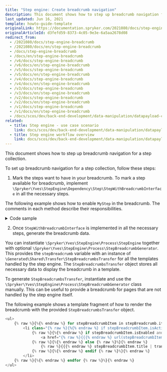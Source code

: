 ```yaml
---
title: "Step engine: Create breadcrumb navigation"
description: This document shows how to step up breadcrumb navigation for a step collection
last_updated: Jun 16, 2021
template: howto-guide-template
originalLink: https://documentation.spryker.com/2021080/docs/step-engine-breadcrumb
originalArticleId: d3fefd59-8373-4c05-9e3e-6a5aa2678d08
redirect_from:
  - /2021080/docs/step-engine-breadcrumb
  - /2021080/docs/en/step-engine-breadcrumb
  - /docs/step-engine-breadcrumb
  - /docs/en/step-engine-breadcrumb
  - /v6/docs/step-engine-breadcrumb
  - /v6/docs/en/step-engine-breadcrumb
  - /v5/docs/step-engine-breadcrumb
  - /v5/docs/en/step-engine-breadcrumb
  - /v4/docs/step-engine-breadcrumb
  - /v4/docs/en/step-engine-breadcrumb
  - /v3/docs/step-engine-breadcrumb
  - /v3/docs/en/step-engine-breadcrumb
  - /v2/docs/step-engine-breadcrumb
  - /v2/docs/en/step-engine-breadcrumb
  - /v1/docs/step-engine-breadcrumb
  - /v1/docs/en/step-engine-breadcrumb
  - /docs/scos/dev/back-end-development/data-manipulation/datapayload-conversion/step-engine/step-engine-creating-a-breadcrumb-navigation.html
related:
  - title: Step engine - use case scenario
    link: docs/scos/dev/back-end-development/data-manipulation/datapayload-conversion/step-engine/step-engine-use-case-scenario.html
  - title: Step engine workflow overview
    link: docs/scos/dev/back-end-development/data-manipulation/datapayload-conversion/step-engine/step-engine-workflow-overview.html
---
```


This document shows how to step up breadcrumb navigation for a step collection.

To set up breadcrumb navigation for a step collection, follow these steps:

1. Mark the steps want to have in your breadcrumb. To mark a step available for breadcrumb, implement `\Spryker\Yves\StepEngine\Dependency\Step\StepWithBreadcrumbInterface` in all the necessary steps.

The following example shows how to enable `MyStep` in the breadcrumb. The comments in each method describe their responsibilities.

<details><summary markdown='span'>Code sample</summary>

```php
<?php

use Spryker\Shared\Kernel\Transfer\AbstractTransfer;
use Spryker\Yves\StepEngine\Dependency\Step\AbstractBaseStep;
use Spryker\Yves\StepEngine\Dependency\Step\StepWithBreadcrumbInterface;

class MyStep extends AbstractBaseStep implements StepWithBreadcrumbInterface
{

    /**
     * @return string
     */
    public function getBreadcrumbItemTitle()
    {
        /*
         * Return any string that represents this step in the breadcrumb.
         */
        return 'Entry step';
    }

    /**
     * @param AbstractTransfer $dataTransfer
     *
     * @return bool
     */
    public function isBreadcrumbItemEnabled(AbstractTransfer $dataTransfer)
    {
        /*
         * Return true if this step is enabled (for example, clickable); false otherwise. It's
         * recommended to check the post condition to align with the status logic of
         * the step.
         */
        return $this->postCondition($dataTransfer);
    }

    /**
     * @param \Spryker\Shared\Kernel\Transfer\AbstractTransfer $dataTransfer
     *
     * @return bool
     */
    public function isBreadcrumbItemHidden(AbstractTransfer $dataTransfer)
    {
        /*
         * You can hide a step from the breadcrumb based on some conditions
         * by returning false in this method. It's recommended to check the require input
         * condition to align with the display logic of the step.
         */
        return !$this->requireInput($dataTransfer);
    }

    // also implement AbstractBaseStep methods...

}
```

</details>

2. Once `StepWithBreadcrumbInterface` is implemented in all the necessary steps, generate the breadcrumb data. 

You can instantiate `\Spryker\Yves\StepEngine\Process\StepEngine` together with optional `\Spryker\Yves\StepEngine\Process\StepBreadcrumbGenerator`. This provides the `stepBreadcrumb` variable with an instance of `\Generated\Shared\Transfer\StepBreadcrumbsTransfer` for all the templates handled by the step engine. The `StepBreadcrumbsTransfer` object stores all necessary data to display the breadcrumb in a template.

To generate `StepBreadcrumbsTransfer`, instantiate and use the `\Spryker\Yves\StepEngine\Process\StepBreadcrumbGenerator` class manually. This can be useful to provide a breadcrumb for pages that are not handled by the step engine itself.

The following example shows a template fragment of how to render the breadcrumb with the provided `StepBreadcrumbsTransfer` object.

```php
<ul>
    {% raw %}{%{% endraw %} for stepBreadcrumbItem in stepBreadcrumb.items {% raw %}%}{% endraw %}
        <li class="{% raw %}{%{% endraw %} if stepBreadcrumbItem.isActive {% raw %}%}{% endraw %}active{% raw %}{%{% endraw %} elseif not stepBreadcrumbItem.isEnabled {% raw %}%}{% endraw %}disabled{% raw %}{%{% endraw %} endif {% raw %}%}{% endraw %}">
            {% raw %}{%{% endraw %} if stepBreadcrumbItem.isEnabled and not stepBreadcrumbItem.isActive {% raw %}%}{% endraw %}
                <a href="{% raw %}{{{% endraw %} url(stepBreadcrumbItem.route) {% raw %}}}{% endraw %}">{% raw %}{{{% endraw %} stepBreadcrumbItem.title | trans {% raw %}}}{% endraw %}</a>
            {% raw %}{%{% endraw %} else {% raw %}%}{% endraw %}
                {% raw %}{{{% endraw %} stepBreadcrumbItem.title | trans {% raw %}}}{% endraw %}
            {% raw %}{%{% endraw %} endif {% raw %}%}{% endraw %}
        </li>
    {% raw %}{%{% endraw %} endfor {% raw %}%}{% endraw %}
</ul>
```

